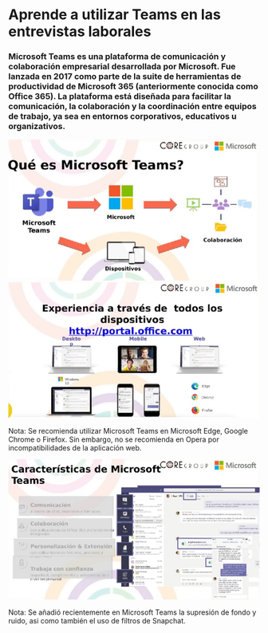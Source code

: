 # Aprende a utilizar Teams en las entrevistas laborales

### Microsoft Teams es una plataforma de comunicación y colaboración empresarial desarrollada por Microsoft. Fue lanzada en 2017 como parte de la suite de herramientas de productividad de Microsoft 365 (anteriormente conocida como Office 365). La plataforma está diseñada para facilitar la comunicación, la colaboración y la coordinación entre equipos de trabajo, ya sea en entornos corporativos, educativos u organizativos.

![](imgs/capture_1.jpeg)
![](imgs/capture_2.jpeg)

Nota: Se recomienda utilizar Microsoft Teams en Microsoft Edge, Google Chrome o Firefox. Sin embargo, no se recomienda en Opera por incompatibilidades de la aplicación web.

![](imgs/capture_3.jpeg)

Nota: Se añadió recientemente en Microsoft Teams la supresión de fondo y ruido, asi como también el uso de filtros de Snapchat.

